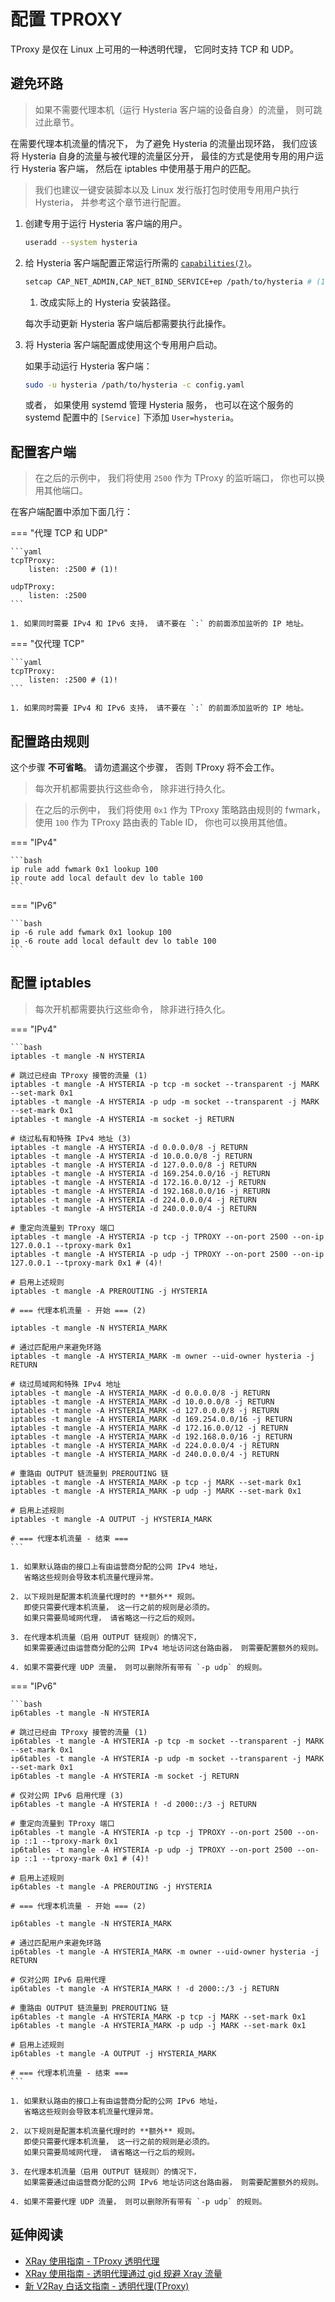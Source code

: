 # 配置 TPROXY

TProxy 是仅在 Linux 上可用的一种透明代理， 它同时支持 TCP 和 UDP。


## 避免环路

> 如果不需要代理本机（运行 Hysteria 客户端的设备自身）的流量， 则可跳过此章节。

在需要代理本机流量的情况下， 为了避免 Hysteria 的流量出现环路，
我们应该将 Hysteria 自身的流量与被代理的流量区分开，
最佳的方式是使用专用的用户运行 Hysteria 客户端，
然后在 iptables 中使用基于用户的匹配。

> 我们也建议一键安装脚本以及 Linux 发行版打包时使用专用用户执行 Hysteria，
> 并参考这个章节进行配置。

1.  创建专用于运行 Hysteria 客户端的用户。

    ```bash
    useradd --system hysteria
    ```

2.  给 Hysteria 客户端配置正常运行所需的
    [`capabilities(7)`](https://man7.org/linux/man-pages/man7/capabilities.7.html)。

    ```bash
    setcap CAP_NET_ADMIN,CAP_NET_BIND_SERVICE+ep /path/to/hysteria # (1)!
    ```

    1. 改成实际上的 Hysteria 安装路径。

    每次手动更新 Hysteria 客户端后都需要执行此操作。

3.  将 Hysteria 客户端配置成使用这个专用用户启动。

    如果手动运行 Hysteria 客户端：

    ```bash
    sudo -u hysteria /path/to/hysteria -c config.yaml
    ```

    或者， 如果使用 systemd 管理 Hysteria 服务，
    也可以在这个服务的 systemd 配置中的 `[Service]` 下添加 `User=hysteria`。


## 配置客户端

> 在之后的示例中， 我们将使用 `2500` 作为 TProxy 的监听端口， 你也可以换用其他端口。

在客户端配置中添加下面几行：

=== "代理 TCP 和 UDP"

    ```yaml
    tcpTProxy:
        listen: :2500 # (1)!

    udpTProxy:
        listen: :2500
    ```

    1. 如果同时需要 IPv4 和 IPv6 支持， 请不要在 `:` 的前面添加监听的 IP 地址。

=== "仅代理 TCP"

    ```yaml
    tcpTProxy:
        listen: :2500 # (1)!
    ```

    1. 如果同时需要 IPv4 和 IPv6 支持， 请不要在 `:` 的前面添加监听的 IP 地址。


## 配置路由规则

这个步骤 **不可省略**。 请勿遗漏这个步骤， 否则 TProxy 将不会工作。

> 每次开机都需要执行这些命令， 除非进行持久化。

> 在之后的示例中， 我们将使用 `0x1` 作为 TProxy 策略路由规则的 fwmark，
> 使用 `100` 作为 TProxy 路由表的 Table ID， 你也可以换用其他值。

=== "IPv4"

    ```bash
    ip rule add fwmark 0x1 lookup 100
    ip route add local default dev lo table 100
    ```

=== "IPv6"

    ```bash
    ip -6 rule add fwmark 0x1 lookup 100
    ip -6 route add local default dev lo table 100
    ```


##  配置 iptables

> 每次开机都需要执行这些命令， 除非进行持久化。

=== "IPv4"

    ```bash
    iptables -t mangle -N HYSTERIA

    # 跳过已经由 TProxy 接管的流量 (1)
    iptables -t mangle -A HYSTERIA -p tcp -m socket --transparent -j MARK --set-mark 0x1
    iptables -t mangle -A HYSTERIA -p udp -m socket --transparent -j MARK --set-mark 0x1
    iptables -t mangle -A HYSTERIA -m socket -j RETURN

    # 绕过私有和特殊 IPv4 地址 (3)
    iptables -t mangle -A HYSTERIA -d 0.0.0.0/8 -j RETURN
    iptables -t mangle -A HYSTERIA -d 10.0.0.0/8 -j RETURN
    iptables -t mangle -A HYSTERIA -d 127.0.0.0/8 -j RETURN
    iptables -t mangle -A HYSTERIA -d 169.254.0.0/16 -j RETURN
    iptables -t mangle -A HYSTERIA -d 172.16.0.0/12 -j RETURN
    iptables -t mangle -A HYSTERIA -d 192.168.0.0/16 -j RETURN
    iptables -t mangle -A HYSTERIA -d 224.0.0.0/4 -j RETURN
    iptables -t mangle -A HYSTERIA -d 240.0.0.0/4 -j RETURN

    # 重定向流量到 TProxy 端口
    iptables -t mangle -A HYSTERIA -p tcp -j TPROXY --on-port 2500 --on-ip 127.0.0.1 --tproxy-mark 0x1
    iptables -t mangle -A HYSTERIA -p udp -j TPROXY --on-port 2500 --on-ip 127.0.0.1 --tproxy-mark 0x1 # (4)!

    # 启用上述规则
    iptables -t mangle -A PREROUTING -j HYSTERIA

    # === 代理本机流量 - 开始 === (2)

    iptables -t mangle -N HYSTERIA_MARK

    # 通过匹配用户来避免环路
    iptables -t mangle -A HYSTERIA_MARK -m owner --uid-owner hysteria -j RETURN

    # 绕过局域网和特殊 IPv4 地址
    iptables -t mangle -A HYSTERIA_MARK -d 0.0.0.0/8 -j RETURN
    iptables -t mangle -A HYSTERIA_MARK -d 10.0.0.0/8 -j RETURN
    iptables -t mangle -A HYSTERIA_MARK -d 127.0.0.0/8 -j RETURN
    iptables -t mangle -A HYSTERIA_MARK -d 169.254.0.0/16 -j RETURN
    iptables -t mangle -A HYSTERIA_MARK -d 172.16.0.0/12 -j RETURN
    iptables -t mangle -A HYSTERIA_MARK -d 192.168.0.0/16 -j RETURN
    iptables -t mangle -A HYSTERIA_MARK -d 224.0.0.0/4 -j RETURN
    iptables -t mangle -A HYSTERIA_MARK -d 240.0.0.0/4 -j RETURN

    # 重路由 OUTPUT 链流量到 PREROUTING 链
    iptables -t mangle -A HYSTERIA_MARK -p tcp -j MARK --set-mark 0x1
    iptables -t mangle -A HYSTERIA_MARK -p udp -j MARK --set-mark 0x1

    # 启用上述规则
    iptables -t mangle -A OUTPUT -j HYSTERIA_MARK

    # === 代理本机流量 - 结束 ===
    ```

    1. 如果默认路由的接口上有由运营商分配的公网 IPv4 地址，
       省略这些规则会导致本机流量代理异常。

    2. 以下规则是配置本机流量代理时的 **额外** 规则。
       即使只需要代理本机流量， 这一行之前的规则是必须的。
       如果只需要局域网代理， 请省略这一行之后的规则。

    3. 在代理本机流量（启用 OUTPUT 链规则）的情况下，
       如果需要通过由运营商分配的公网 IPv4 地址访问这台路由器， 则需要配置额外的规则。

    4. 如果不需要代理 UDP 流量， 则可以删除所有带有 `-p udp` 的规则。

=== "IPv6"

    ```bash
    ip6tables -t mangle -N HYSTERIA

    # 跳过已经由 TProxy 接管的流量 (1)
    ip6tables -t mangle -A HYSTERIA -p tcp -m socket --transparent -j MARK --set-mark 0x1
    ip6tables -t mangle -A HYSTERIA -p udp -m socket --transparent -j MARK --set-mark 0x1
    ip6tables -t mangle -A HYSTERIA -m socket -j RETURN

    # 仅对公网 IPv6 启用代理 (3)
    ip6tables -t mangle -A HYSTERIA ! -d 2000::/3 -j RETURN

    # 重定向流量到 TProxy 端口
    ip6tables -t mangle -A HYSTERIA -p tcp -j TPROXY --on-port 2500 --on-ip ::1 --tproxy-mark 0x1
    ip6tables -t mangle -A HYSTERIA -p udp -j TPROXY --on-port 2500 --on-ip ::1 --tproxy-mark 0x1 # (4)!

    # 启用上述规则
    ip6tables -t mangle -A PREROUTING -j HYSTERIA

    # === 代理本机流量 - 开始 === (2)

    ip6tables -t mangle -N HYSTERIA_MARK

    # 通过匹配用户来避免环路
    ip6tables -t mangle -A HYSTERIA_MARK -m owner --uid-owner hysteria -j RETURN

    # 仅对公网 IPv6 启用代理
    ip6tables -t mangle -A HYSTERIA_MARK ! -d 2000::/3 -j RETURN

    # 重路由 OUTPUT 链流量到 PREROUTING 链
    ip6tables -t mangle -A HYSTERIA_MARK -p tcp -j MARK --set-mark 0x1
    ip6tables -t mangle -A HYSTERIA_MARK -p udp -j MARK --set-mark 0x1

    # 启用上述规则
    ip6tables -t mangle -A OUTPUT -j HYSTERIA_MARK

    # === 代理本机流量 - 结束 ===
    ```

    1. 如果默认路由的接口上有由运营商分配的公网 IPv6 地址，
       省略这些规则会导致本机流量代理异常。

    2. 以下规则是配置本机流量代理时的 **额外** 规则。
       即使只需要代理本机流量， 这一行之前的规则是必须的。
       如果只需要局域网代理， 请省略这一行之后的规则。

    3. 在代理本机流量（启用 OUTPUT 链规则）的情况下，
       如果需要通过由运营商分配的公网 IPv6 地址访问这台路由器， 则需要配置额外的规则。

    4. 如果不需要代理 UDP 流量， 则可以删除所有带有 `-p udp` 的规则。

## 延伸阅读

+ [XRay 使用指南 - TProxy 透明代理](https://xtls.github.io/document/level-2/tproxy_ipv4_and_ipv6.html)
+ [XRay 使用指南 - 透明代理通过 gid 规避 Xray 流量](https://xtls.github.io/document/level-2/iptables_gid.html)
+ [新 V2Ray 白话文指南 - 透明代理(TProxy)](https://guide.v2fly.org/app/tproxy.html)

